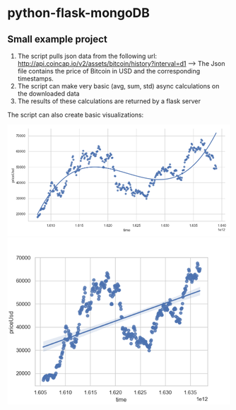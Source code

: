 # python-flask-mongoDB
## Small example project

1. The script pulls json data from the following url: http://api.coincap.io/v2/assets/bitcoin/history?interval=d1 -->
The Json file contains the price of Bitcoin in USD and the corresponding timestamps.
3. The script can make very basic (avg, sum, std) async calculations on the downloaded data
4. The results of these calculations are returned by a flask server

The script can also create basic visualizations:

![polinom](/pictures/polynomial_analysis.png)
![regplot](/pictures/regplot.png)
